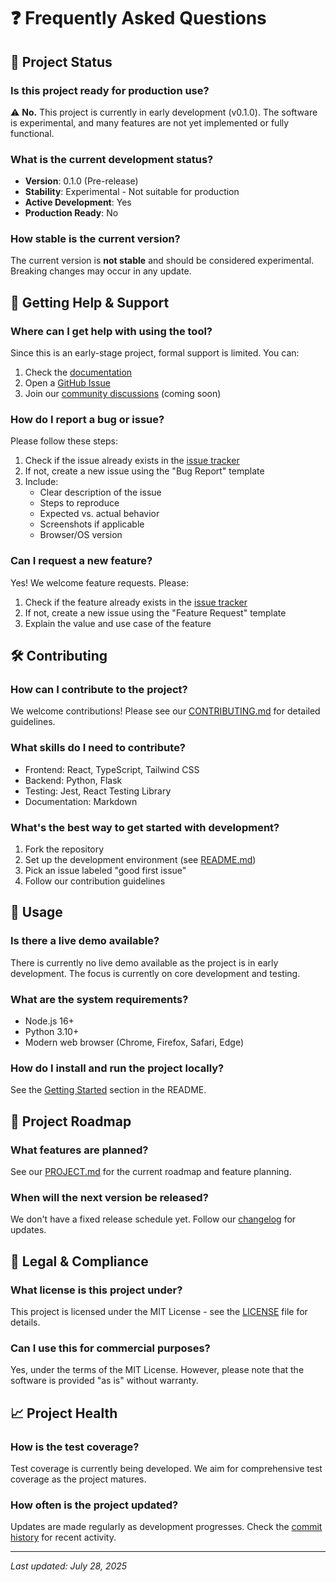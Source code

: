 # ❓ Frequently Asked Questions

## 📌 Project Status

### Is this project ready for production use?
⚠️ **No.** This project is currently in early development (v0.1.0). The software is experimental, and many features are not yet implemented or fully functional.

### What is the current development status?
- **Version**: 0.1.0 (Pre-release)
- **Stability**: Experimental - Not suitable for production
- **Active Development**: Yes
- **Production Ready**: No

### How stable is the current version?
The current version is **not stable** and should be considered experimental. Breaking changes may occur in any update.

## 🤝 Getting Help & Support

### Where can I get help with using the tool?
Since this is an early-stage project, formal support is limited. You can:
1. Check the [documentation](#)
2. Open a [GitHub Issue](https://github.com/nikolaini-byte/blackjack-card-counter/issues)
3. Join our [community discussions](#) (coming soon)

### How do I report a bug or issue?
Please follow these steps:
1. Check if the issue already exists in the [issue tracker](https://github.com/nikolaini-byte/blackjack-card-counter/issues)
2. If not, create a new issue using the "Bug Report" template
3. Include:
   - Clear description of the issue
   - Steps to reproduce
   - Expected vs. actual behavior
   - Screenshots if applicable
   - Browser/OS version

### Can I request a new feature?
Yes! We welcome feature requests. Please:
1. Check if the feature already exists in the [issue tracker](https://github.com/nikolaini-byte/blackjack-card-counter/issues)
2. If not, create a new issue using the "Feature Request" template
3. Explain the value and use case of the feature

## 🛠 Contributing

### How can I contribute to the project?
We welcome contributions! Please see our [CONTRIBUTING.md](CONTRIBUTING.md) for detailed guidelines.

### What skills do I need to contribute?
- Frontend: React, TypeScript, Tailwind CSS
- Backend: Python, Flask
- Testing: Jest, React Testing Library
- Documentation: Markdown

### What's the best way to get started with development?
1. Fork the repository
2. Set up the development environment (see [README.md](README.md))
3. Pick an issue labeled "good first issue"
4. Follow our contribution guidelines

## 🚀 Usage

### Is there a live demo available?
There is currently no live demo available as the project is in early development. The focus is currently on core development and testing.

### What are the system requirements?
- Node.js 16+
- Python 3.10+
- Modern web browser (Chrome, Firefox, Safari, Edge)

### How do I install and run the project locally?
See the [Getting Started](README.md#getting-started) section in the README.

## 📅 Project Roadmap

### What features are planned?
See our [PROJECT.md](PROJECT.md) for the current roadmap and feature planning.

### When will the next version be released?
We don't have a fixed release schedule yet. Follow our [changelog](CHANGELOG.md) for updates.

## 📜 Legal & Compliance

### What license is this project under?
This project is licensed under the MIT License - see the [LICENSE](LICENSE) file for details.

### Can I use this for commercial purposes?
Yes, under the terms of the MIT License. However, please note that the software is provided "as is" without warranty.

## 📈 Project Health

### How is the test coverage?
Test coverage is currently being developed. We aim for comprehensive test coverage as the project matures.

### How often is the project updated?
Updates are made regularly as development progresses. Check the [commit history](https://github.com/nikolaini-byte/blackjack-card-counter/commits/main) for recent activity.

---
*Last updated: July 28, 2025*

